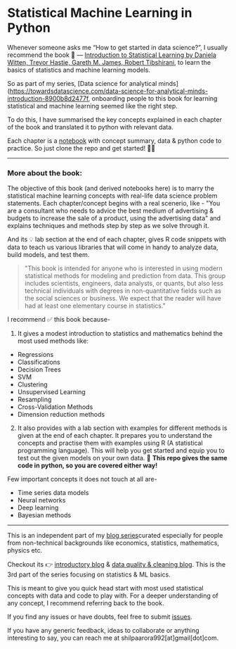 # Statistical Machine Learning in Python

Whenever someone asks me “How to get started in data science?”, I usually recommend the book 📕 — [Introduction to Statistical Learning by Daniela Witten, Trevor Hastie, Gareth M. James, Robert Tibshirani](https://www.ime.unicamp.br/~dias/Intoduction%20to%20Statistical%20Learning.pdf), to learn the basics of statistics and machine learning models. 

So as part of my series, [Data science for analytical minds](https://towardsdatascience.com/data-science-for-analytical-minds-introduction-8900b8d2477f, onboarding people to this book for learning statistical and machine learning seemed like the right step.

To do this, I have summarised the key concepts explained in each chapter of the book and translated it to python with relevant data.

Each chapter is a [notebook](https://github.com/shilpa9a/Introduction_to_statistical_learning_Summary_Python/tree/master/notebook) with concept summary, data & python code to practice. So just clone the repo and get started! :woman_technologist:

_____ 


### More about the book:

The objective of this book (and derived notebooks here) is to marry the statistical machine learning concepts with real-life data science problem statements. Each chapter/concept begins with a real scenerio, like - "You are a consultant who needs to advice the best medium of advertising & budgets to increase the sale of a product, using the advertising data" and explains techniques and methods step by step as we solve through it. 

And its 💡 lab section at the end of each chapter, gives R code snippets with data to teach us various libraries that will come in handy to analyze data, build models, and test them. 

> "This book is intended for anyone who is interested in using modern statistical methods for modeling and prediction from data. This group includes scientists, engineers, data analysts, or quants, but also less technical individuals with degrees in non-quantitative fields such as the social sciences or business. We expect that the reader will have had at least one elementary course in statistics."

I recommend ✅  this book because- 

1. It gives a modest introduction to statistics and mathematics behind the most used methods like:

- Regressions
- Classifications
- Decision Trees
- SVM
- Clustering
- Unsupervised Learning
- Resampling
- Cross-Validation Methods
- Dimension reduction methods

2. It also provides with a lab section with examples for different methods is given at the end of each chapter. It prepares you to understand the concepts and practise them with examples using R (A statistical programming language). This will help you get started and equip you to test out the given models on your own data. 🌟 **This repo gives the same code in python, so you are covered either way!**


Few important concepts it does not touch at all are-

- Time series data models
- Neural networks
- Deep learning
- Bayesian methods
_____ 

This is an independent part of my [blog series](https://towardsdatascience.com/data-science-for-analytical-minds-introduction-8900b8d2477f)curated especially for people from non-technical backgrounds like economics, statistics, mathematics, physics etc. 

Checkout its 👉 [introductory blog](https://medium.com/@Shilpa9a/statistical-machine-learning-in-python-b095d4af36dd) & [data quality & cleaning blog](https://towardsdatascience.com/dirty-data-quality-assessment-cleaning-measures-39efb90ad734). This is the 3rd part of the series focusing on statistics & ML basics.

This is meant to give you quick head start with most used statistical concepts with data and code to play with. For a deeper understanding of any concept, I recommend referring back to the book.

If you find any issues or have doubts, feel free to submit [issues](https://github.com/shilpa9a/Introduction_to_statistical_learning_Summary_Python/issues).

If you have any generic feedback, ideas to collaborate or anything interesting to say, you can reach me at shilpaarora992[at]gmail[dot]com.
